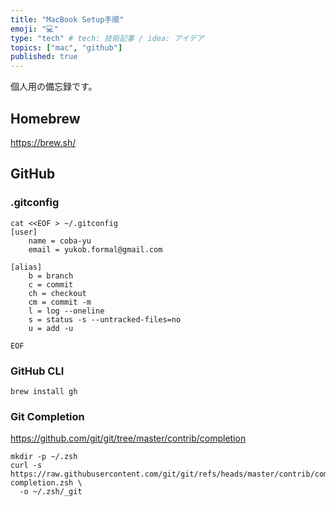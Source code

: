 ```yaml
---
title: "MacBook Setup手順"
emoji: "💻"
type: "tech" # tech: 技術記事 / idea: アイデア
topics: ["mac", "github"]
published: true
---
```


個人用の備忘録です。

## Homebrew

https://brew.sh/

## GitHub

### .gitconfig

```
cat <<EOF > ~/.gitconfig 
[user]
    name = coba-yu
    email = yukob.formal@gmail.com

[alias]
    b = branch
    c = commit
    ch = checkout
    cm = commit -m
    l = log --oneline
    s = status -s --untracked-files=no
    u = add -u

EOF
```

### GitHub CLI

```shell
brew install gh
```

### Git Completion

https://github.com/git/git/tree/master/contrib/completion

```shell
mkdir -p ~/.zsh
curl -s https://raw.githubusercontent.com/git/git/refs/heads/master/contrib/completion/git-completion.zsh \
  -o ~/.zsh/_git
```
